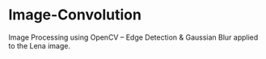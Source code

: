# Image-Convolution
Image Processing using OpenCV – Edge Detection &amp; Gaussian Blur applied to the Lena image.

